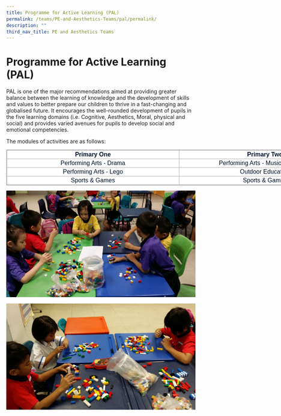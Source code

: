 ```yaml
---
title: Programme for Active Learning (PAL)
permalink: /teams/PE-and-Aesthetics-Teams/pal/permalink/
description: ""
third_nav_title: PE and Aesthetics Teams
---
```

Programme for Active Learning (PAL)
===================================

PAL is one of the major recommendations aimed at providing greater balance between the learning of knowledge and the development of skills and values to better prepare our children to thrive in a fast-changing and globalised future. It encourages the well-rounded development of pupils in the five learning domains (i.e. Cognitive, Aesthetics, Moral, physical and social) and provides varied avenues for pupils to develop social and emotional competencies.

  

The modules of activities are as follows:

  

<table class="iveo_table ives_tab_simple3 ive_eobj_center" style="margin: auto; outline: 0px; padding: 0px; border-collapse: collapse; clear: both; border: 1px solid rgb(170, 170, 170); color: rgb(0, 17, 41); font-family: Raleway, sans-serif; font-size: 16px; font-style: normal; font-variant-ligatures: normal; font-variant-caps: normal; font-weight: 400; letter-spacing: normal; orphans: 2; text-align: left; text-transform: none; white-space: normal; widows: 2; word-spacing: 0px; -webkit-text-stroke-width: 0px; background-color: rgb(255, 255, 255); text-decoration-thickness: initial; text-decoration-style: initial; text-decoration-color: initial; width: 920px;"><tbody style="margin: 0px; outline: 0px; padding: 0px;"><tr style="margin: 0px; outline: 0px; padding: 0px;"><td width="500px" style="margin: 0px; outline: 0px; padding: 2px; text-align: center; border: 1px solid rgb(170, 170, 170);"><strong style="margin: 0px; outline: 0px; padding: 0px;">Primary One</strong><br style="margin: 0px; outline: 0px; padding: 0px;"></td><td width="500px" style="margin: 0px; outline: 0px; padding: 2px; text-align: center; border: 1px solid rgb(170, 170, 170);"><strong style="margin: 0px; outline: 0px; padding: 0px;">Primary Two</strong><br style="margin: 0px; outline: 0px; padding: 0px;"></td></tr><tr style="margin: 0px; outline: 0px; padding: 0px;"><td width="500px" style="margin: 0px; outline: 0px; padding: 2px; text-align: center; border: 1px solid rgb(170, 170, 170);">Performing Arts - Drama<br style="margin: 0px; outline: 0px; padding: 0px;"></td><td width="500px" style="margin: 0px; outline: 0px; padding: 2px; text-align: center; border: 1px solid rgb(170, 170, 170);">Performing Arts - Music Movement<br style="margin: 0px; outline: 0px; padding: 0px;"></td></tr><tr style="margin: 0px; outline: 0px; padding: 0px;"><td width="500px" style="margin: 0px; outline: 0px; padding: 2px; text-align: center; border: 1px solid rgb(170, 170, 170);">Performing Arts - Lego<br style="margin: 0px; outline: 0px; padding: 0px;"></td><td width="500px" style="margin: 0px; outline: 0px; padding: 2px; text-align: center; border: 1px solid rgb(170, 170, 170);">Outdoor Education<br style="margin: 0px; outline: 0px; padding: 0px;"></td></tr><tr style="margin: 0px; outline: 0px; padding: 0px;"><td width="500px" style="margin: 0px; outline: 0px; padding: 2px; text-align: center; border: 1px solid rgb(170, 170, 170);">Sports &amp; Games<br style="margin: 0px; outline: 0px; padding: 0px;"></td><td width="500px" style="margin: 0px; outline: 0px; padding: 2px; text-align: center; border: 1px solid rgb(170, 170, 170);">Sports &amp; Games<br style="margin: 0px; outline: 0px; padding: 0px;"></td></tr></tbody></table>

![](/images/PAL2.jpg)

![](/images/PAL1.jpg)